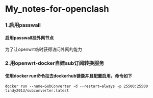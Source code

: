 # My_notes-for-openclash

### 1.启用passwall 
#### 启用passwall挂外网节点
为了让openwrt临时获得访问外网的能力
### 2.用openwrt-docker自建sub订阅转换服务
#### 使用docker run命令拉去dockerhub镜像并且配置启用，命令如下
```shell title="shell"
docker run --name=SubConverter -d --restart=always -p 25500:25500 tindy2013/subconverter:latest
```